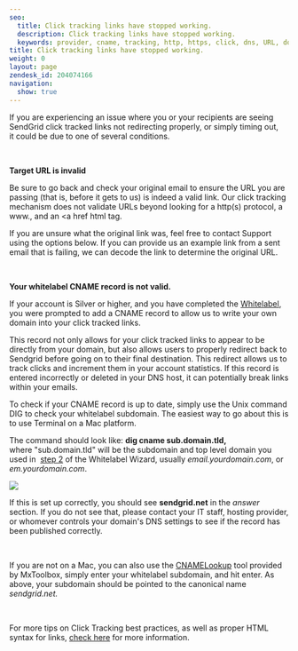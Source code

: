 ```yaml
---
seo:
  title: Click tracking links have stopped working.
  description: Click tracking links have stopped working.
  keywords: provider, cname, tracking, http, https, click, dns, URL, domain, new, redirect, links, stopped, working, syntax, website, hosting, broken, change
title: Click tracking links have stopped working.
weight: 0
layout: page
zendesk_id: 204074166
navigation:
  show: true
---
```


If you are experiencing an issue where you or your recipients are seeing SendGrid click tracked links not redirecting properly, or simply timing out, it&nbsp;could be due to one&nbsp;of several conditions.

&nbsp;

**Target URL is invalid&nbsp;**

Be sure to go back and check your original email to ensure the URL&nbsp;you are passing (that is, before it gets to us) is indeed a valid link. Our click tracking mechanism does not validate URLs beyond looking for a http(s) protocol, a www., and an <a href html tag.

If you are unsure what the original link was, feel free to contact Support using the options below. If you can provide us an example link from a sent email that is failing, we can decode the link to determine the original URL.&nbsp;

&nbsp;

**Your whitelabel CNAME record is not valid.**

If your account is Silver or higher, and you have completed&nbsp;the [Whitelabel](https://sendgrid.com/whitelabel/wizard/page/2), you were prompted to add a CNAME record to allow us to write your own domain into your click tracked links.

This record not only allows for your click tracked links to appear to be directly from your domain, but also allows users to properly redirect back to Sendgrid before going on to their final destination. This redirect allows us to track clicks and increment them in your account statistics. If this record is entered&nbsp;incorrectly&nbsp;or deleted in your DNS host, it can potentially break links within your emails.&nbsp;

To check if your CNAME record is up to date, simply use the Unix command DIG to check your whitelabel subdomain. The easiest way to go about this is to use Terminal on a Mac platform.&nbsp;

The command should look like: **dig cname sub.domain.tld,** where&nbsp;"sub.domain.tld" will be the subdomain and top level domain you used in&nbsp; [step 2](https://sendgrid.com/whitelabel/wizard/page/2) of the Whitelabel Wizard, usually _email.yourdomain.com_, or _em.yourdomain.com_.

![]({{root_url}}/images/terminaldigcname.png)

If this is set up correctly, you should see **sendgrid.net** in the _answer_ section. If you do not see that, please contact your IT staff, hosting provider, or whomever controls your domain's DNS settings to see if the record has been published correctly.&nbsp;

&nbsp;

If you are not on a Mac, you can also use the [CNAMELookup](http://mxtoolbox.com/CNAMELookup.aspx) tool provided by MxToolbox, simply enter your whitelabel subdomain, and hit enter. As above, your subdomain should be pointed to the canonical name _sendgrid.net._

&nbsp;

For more tips&nbsp;on Click Tracking best practices, as well as&nbsp;proper HTML syntax for links, [check here](http://support.sendgrid.com/hc/en-us/articles/200181448) for more information.&nbsp;
